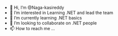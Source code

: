 - 👋 Hi, I’m @Naga-kasireddy
- 👀 I’m interested in  Learning .NET and lead the team
- 🌱 I’m currently learning .NET basics
- 💞️ I’m looking to collaborate on .NET people
- 📫 How to reach me ...

<!---
Naga-kasireddy/Naga-kasireddy is a ✨ special ✨ repository because its `README.md` (this file) appears on your GitHub profile.
You can click the Preview link to take a look at your changes.
--->
